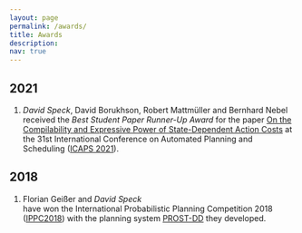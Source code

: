 ```yaml
---
layout: page
permalink: /awards/
title: Awards
description:
nav: true
---
```

<!-- _pages/patents.md -->
<div class="publications">
  <h2 class="year">2021</h2>
  <ol class="bibliography">
    <li>
      <div class="row">
        <div class="col-sm-2 abbr">
        </div>
        <div class="col-sm-10">
          <div class="author">
            <em>David Speck</em>, David Borukhson, Robert Mattmüller and Bernhard Nebel
          </div>
          received the <em>Best Student Paper Runner-Up Award</em> for the paper <a href="assets/pdf/speck-etal-icaps2021.pdf">On the Compilability and Expressive Power of State-Dependent Action Costs</a> at the 31st International Conference on Automated Planning and Scheduling (<a href="https://icaps21.icaps-conference.org/awards/">ICAPS 2021</a>).
        </div>
      </div>
    </li>
  </ol>
  
  <h2 class="year">2018</h2>
  <ol class="bibliography">
    <li>
      <div class="row">
        <div class="col-sm-2 abbr">
        </div>
        <div class="col-sm-10">
          <div class="author">
            Florian Geißer and <em>David Speck</em>
          </div>
          have won the International Probabilistic Planning Competition 2018 (<a href="https://ipc2018-probabilistic.bitbucket.io/#results">IPPC2018</a>) with the planning system <a href="assets/pdfs/geisser-speck-ippc2018.pdf">PROST-DD</a> they developed.
        </div>
      </div>
    </li>
